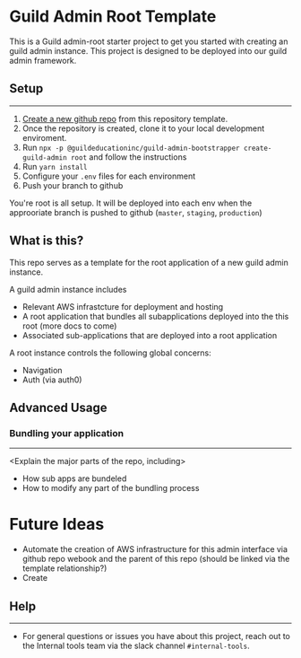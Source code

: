 # Guild Admin Root Template

This is a Guild admin-root starter project to get you started with creating an guild admin instance. This project is designed to be deployed into our guild admin framework.

## Setup
---
1. [Create a new github repo](https://help.github.com/en/github/creating-cloning-and-archiving-repositories/creating-a-repository-from-a-template) from this repository template.
2. Once the repository is created, clone it to your local development enviroment.
3. Run `npx -p @guildeducationinc/guild-admin-bootstrapper create-guild-admin root` and follow the instructions
4. Run `yarn install`
5. Configure your `.env` files for each environment 
6. Push your branch to github


 You're root is all setup. It will be deployed into each env when the approoriate branch is pushed to github (`master`, `staging`, `production`)

## What is this?
This repo serves as a template for the root application of a new guild admin instance.


A guild admin instance includes
- Relevant AWS infrastcture for deployment and hosting
- A root application that bundles all subapplications deployed into the this root (more docs to come)
- Associated sub-applications that are deployed into a root application

A root instance controls the following global concerns:
- Navigation
- Auth (via auth0)

## Advanced Usage
### Bundling your application
---
<Explain the major parts of the repo, including>
- How sub apps are bundeled
- How to modify any part of the bundling process

# Future Ideas
- Automate the creation of AWS infrastructure for this admin interface via github repo webook and the parent of this repo (should be linked via the template relationship?)
- Create 

## Help
---
* For general questions or issues you have about this project, reach out to the Internal tools team via the slack channel `#internal-tools`.
